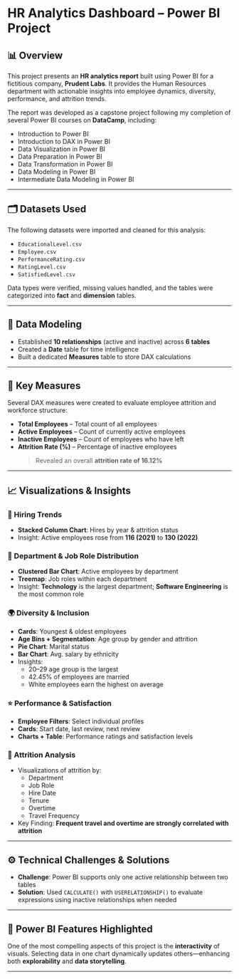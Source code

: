 # HR Analytics Dashboard – Power BI Project

## 📊 Overview

This project presents an **HR analytics report** built using Power BI for a fictitious company, **Prudent Labs**. It provides the Human Resources department with actionable insights into employee dynamics, diversity, performance, and attrition trends.

The report was developed as a capstone project following my completion of several Power BI courses on **DataCamp**, including:

- Introduction to Power BI  
- Introduction to DAX in Power BI  
- Data Visualization in Power BI  
- Data Preparation in Power BI  
- Data Transformation in Power BI  
- Data Modeling in Power BI  
- Intermediate Data Modeling in Power BI

---

## 🗂️ Datasets Used

The following datasets were imported and cleaned for this analysis:

- `EducationalLevel.csv`  
- `Employee.csv`  
- `PerformanceRating.csv`  
- `RatingLevel.csv`  
- `SatisfiedLevel.csv`

Data types were verified, missing values handled, and the tables were categorized into **fact** and **dimension** tables.

---

## 🧠 Data Modeling

- Established **10 relationships** (active and inactive) across **6 tables**
- Created a **Date** table for time intelligence
- Built a dedicated **Measures** table to store DAX calculations

---

## 🔢 Key Measures

Several DAX measures were created to evaluate employee attrition and workforce structure:

- **Total Employees** – Total count of all employees  
- **Active Employees** – Count of currently active employees  
- **Inactive Employees** – Count of employees who have left  
- **Attrition Rate (%)** – Percentage of inactive employees  
  > Revealed an overall **attrition rate of 16.12%**

---

## 📈 Visualizations & Insights

### 📅 Hiring Trends  
- **Stacked Column Chart**: Hires by year & attrition status  
- Insight: Active employees rose from **116 (2021)** to **130 (2022)**

### 🏢 Department & Job Role Distribution  
- **Clustered Bar Chart**: Active employees by department  
- **Treemap**: Job roles within each department  
- Insight: **Technology** is the largest department; **Software Engineering** is the most common role

### 🌍 Diversity & Inclusion  
- **Cards**: Youngest & oldest employees  
- **Age Bins + Segmentation**: Age group by gender and attrition  
- **Pie Chart**: Marital status  
- **Bar Chart**: Avg. salary by ethnicity  
- Insights:  
  - 20–29 age group is the largest  
  - 42.45% of employees are married  
  - White employees earn the highest on average

### ⭐ Performance & Satisfaction  
- **Employee Filters**: Select individual profiles  
- **Cards**: Start date, last review, next review  
- **Charts + Table**: Performance ratings and satisfaction levels

### 🔄 Attrition Analysis  
- Visualizations of attrition by:
  - Department  
  - Job Role  
  - Hire Date  
  - Tenure  
  - Overtime  
  - Travel Frequency  
- Key Finding: **Frequent travel and overtime are strongly correlated with attrition**

---

## ⚙️ Technical Challenges & Solutions

- **Challenge**: Power BI supports only one active relationship between two tables  
- **Solution**: Used `CALCULATE()` with `USERELATIONSHIP()` to evaluate expressions using inactive relationships when needed

---

## 🌟 Power BI Features Highlighted

One of the most compelling aspects of this project is the **interactivity** of visuals. Selecting data in one chart dynamically updates others—enhancing both **explorability** and **data storytelling**.

---


